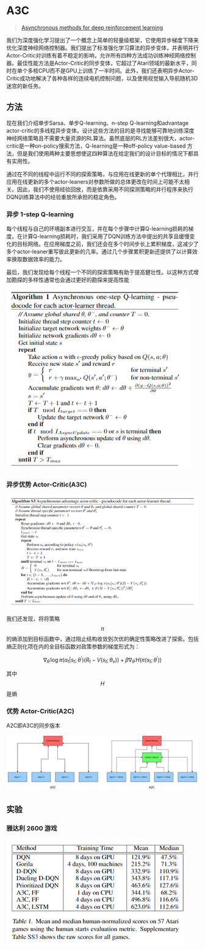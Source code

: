 # A3C

> [Asynchronous methods for deep reinforcement learning](https://arxiv.org/pdf/1602.01783.pdf)

我们为深度强化学习提出了一个概念上简单的轻量级框架，它使用异步梯度下降来优化深度神经网络控制器。我们提出了标准强化学习算法的异步变体，并表明并行Actor-Critic对训练有着不稳定的影响，允许所有四种方法成功训练神经网络控制器。最佳性能方法是Actor-Critic的同步变体，它超过了Atari领域的最新水平，同时在单个多核CPU而不是GPU上训练了一半时间。此外，我们还表明异步Actor-Critic成功地解决了各种各样的连续电机控制问题，以及使用视觉输入导航随机3D迷宫的新任务。

## 方法

现在我们介绍单步Sarsa、单步Q-learning、n-step Q-learning和advantage actor-critic的多线程异步变体。设计这些方法的目的是寻找能够可靠地训练深度神经网络策略且不需要大量资源的RL算法。虽然底层的RL方法差别很大，actor- critic是一种on-policy搜索方法，Q-learning是一种off-policy value-based 方法，但是我们使用两种主要思想使这四种算法在给定我们的设计目标的情况下都具有实用性。

通过在不同的线程中运行不同的探索策略，与应用在线更新的单个代理相比，并行应用在线更新的多个actor-leaners对参数所做的总体更改在时间上可能不太相关。因此，我们不使用经验回放，而是依靠采用不同探测策略的并行程序来执行DQN训练算法中的经验重放所承担的稳定角色。

### 异步 1-step Q-learning

每个线程与自己的环境副本进行交互，并在每个步骤中计算Q-learning损耗的梯度。在计算Q-learning损耗时，我们采用了DQN训练方法中提出的共享且缓慢变化的目标网络。在应用梯度之前，我们还会在多个时间步长上累积梯度，这减少了多个actor-leaner重写彼此更新的几率。通过几个步骤累积更新还提供了以计算效率换取数据效率的能力。

最后，我们发现给每个线程一个不同的探索策略有助于提高健壮性。以这种方式增加勘探的多样性通常也会通过更好的勘探来提高性能

![](../../.gitbook/assets/image-46.png)

### 异步优势 Actor-Critic\(A3C\)

![](../../.gitbook/assets/image-62.png)

我们还发现，将将策略 $$π$$ 的熵添加到目标函数中，通过阻止结构收敛到次优的确定性策略改进了探索。包括熵正则化项在内的全目标函数对政策参数的梯度形式为：

$$
\nabla_{\theta^{\prime}} \log \pi\left(a_{t} | s_{t} ; \theta^{\prime}\right)\left(R_{t}-V\left(s_{t} ; \theta_{v}\right)\right)+\beta \nabla_{\theta^{\prime}} H\left(\pi\left(s_{t} ; \theta^{\prime}\right)\right)
$$

其中 $$H$$ 是熵

### 优势 Actor-Critic\(A2C\)

A2C即A3C的同步版本

![](../../.gitbook/assets/image-22.png)

## 实验

### 雅达利 2600 游戏

![](../../.gitbook/assets/image-93.png)

